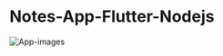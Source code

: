 # Notes-App-Flutter-Nodejs
![App-images](https://github.com/ratishjain12/Notes-App-Flutter-Nodejs-/assets/43003421/f13c9ec5-8876-45fd-9e33-08ee93630b32)
